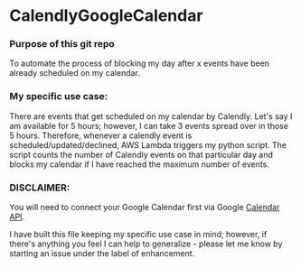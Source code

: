 # CalendlyGoogleCalendar

### Purpose of this git repo
To automate the process of blocking my day after x events have been already scheduled on my calendar. 

### My specific use case:

There are events that get scheduled on my calendar by Calendly. Let's say I am available for 5 hours; however, I can take 3 events spread over in those 5 hours. 
Therefore, whenever a calendly event is scheduled/updated/declined, AWS Lambda triggers my python script. The script counts the number of Calendly events on that particular day and blocks my calendar if I have reached the maximum number of events. 


### DISCLAIMER: 
You will need to connect your Google Calendar first via Google [Calendar API](https://developers.google.com/calendar).



I have built this file keeping my specific use case in mind; however, if there's anything you feel I can help to generalize - please let me know by starting an issue under the label of enhancement.
